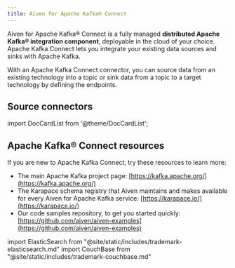 ```yaml
---
title: Aiven for Apache Kafka® Connect
---
```


Aiven for Apache Kafka® Connect is a fully managed **distributed Apache
Kafka® integration component**, deployable in the cloud of your choice.
Apache Kafka Connect lets you integrate your existing data sources and
sinks with Apache Kafka.

With an Apache Kafka Connect connector, you can source data from an
existing technology into a topic or sink data from a topic to a target
technology by defining the endpoints.

## Source connectors

import DocCardList from '@theme/DocCardList';

<DocCardList />

## Apache Kafka® Connect resources

If you are new to Apache Kafka Connect, try these resources to learn
more:

-   The main Apache Kafka project page: [https://kafka.apache.org/](https://kafka.apache.org/)
-   The Karapace schema registry that Aiven maintains and makes
    available for every Aiven for Apache Kafka service:
    [https://karapace.io/](https://karapace.io/)
-   Our code samples repository, to get you started quickly:
    [https://github.com/aiven/aiven-examples](https://github.com/aiven/aiven-examples)

import ElasticSearch from "@site/static/includes/trademark-elasticsearch.md"
import CouchBase from "@site/static/includes/trademark-couchbase.md"

<ElasticSearch/>
<CouchBase/>
